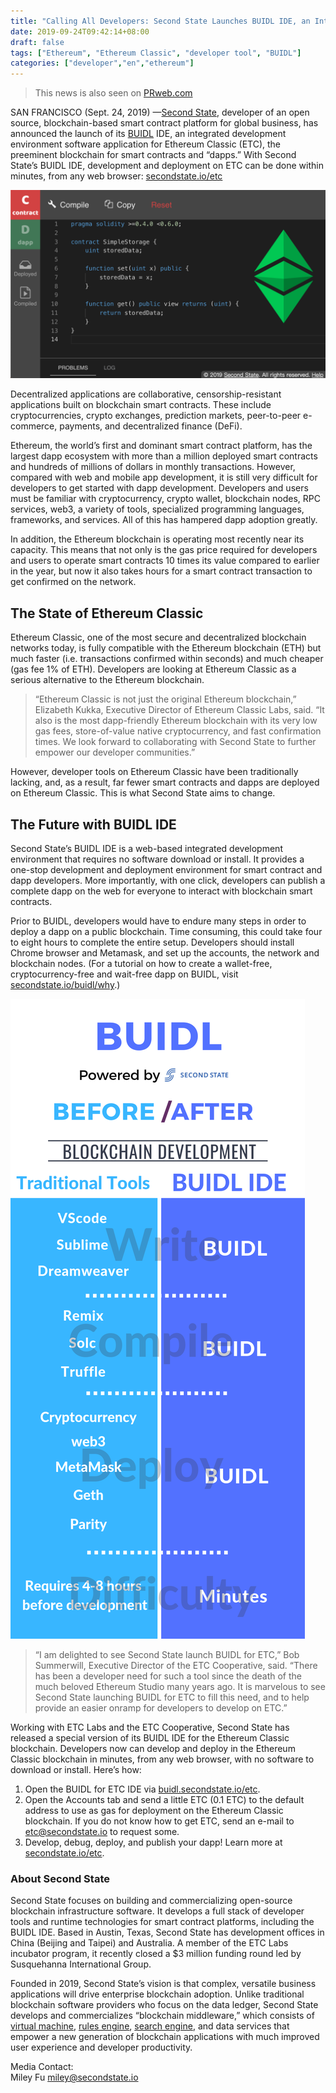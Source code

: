 ```yaml
---
title: "Calling All Developers: Second State Launches BUIDL IDE, an Integrated Development Environment Software Application, for Ethereum Classic Blockchain"
date: 2019-09-24T09:42:14+08:00
draft: false
tags: ["Ethereum", "Ethereum Classic", "developer tool", "BUIDL"]
categories: ["developer","en","ethereum"]
---
```

> This news is also seen on [PRweb.com](https://www.prweb.com/releases/second_state_launches_buidl_ide_for_ethereum_classic/prweb16593043.htm)

SAN FRANCISCO (Sept. 24, 2019) —[Second State](https://www.secondstate.io/), developer of an open source, blockchain-based smart contract platform for global business, has announced the launch of its [BUIDL](https://buidl.secondstate.io/) IDE, an integrated development environment software application for Ethereum Classic (ETC), the preeminent blockchain for smart contracts and “dapps.” With Second State’s BUIDL IDE, development and deployment on ETC can be done within minutes, from any web browser: [secondstate.io/etc](https://www.secondstate.io/etc)  

![BUIDL for ETC](/images/20190925-BUIDL-for-ETC-01.png)
 
Decentralized applications are collaborative, censorship-resistant applications built on blockchain smart contracts. These include cryptocurrencies, crypto exchanges, prediction markets, peer-to-peer e-commerce, payments, and decentralized finance (DeFi).
 
Ethereum, the world’s first and dominant smart contract platform, has the largest dapp ecosystem with more than a million deployed smart contracts and hundreds of millions of dollars in monthly transactions. However, compared with web and mobile app development, it is still very difficult for developers to get started with dapp development. Developers and users must be familiar with cryptocurrency, crypto wallet, blockchain nodes, RPC services, web3, a variety of tools, specialized programming languages, frameworks, and services. All of this has hampered dapp adoption greatly.
 
In addition, the Ethereum blockchain is operating most recently near its capacity. This means that not only is the gas price required for developers and users to operate smart contracts 10 times its value compared to earlier in the year, but now it also takes hours for a smart contract transaction to get confirmed on the network.
 
## The State of Ethereum Classic
Ethereum Classic, one of the most secure and decentralized blockchain networks today, is fully compatible with the Ethereum blockchain (ETH) but much faster (i.e. transactions confirmed within seconds) and much cheaper (gas fee 1% of ETH). Developers are looking at Ethereum Classic as a serious alternative to the Ethereum blockchain.
 
> “Ethereum Classic is not just the original Ethereum blockchain,” Elizabeth Kukka, Executive Director of Ethereum Classic Labs, said. “It also is the most dapp-friendly Ethereum blockchain with its very low gas fees, store-of-value native cryptocurrency, and fast confirmation times. We look forward to collaborating with Second State to further empower our developer communities.”
 
However, developer tools on Ethereum Classic have been traditionally lacking, and, as a result, far fewer smart contracts and dapps are deployed on Ethereum Classic. This is what Second State aims to change.
 
## The Future with BUIDL IDE
Second State’s BUIDL IDE is a web-based integrated development environment that requires no software download or install. It provides a one-stop development and deployment environment for smart contract and dapp developers. More importantly, with one click, developers can publish a complete dapp on the web for everyone to interact with blockchain smart contracts.
 
Prior to BUIDL, developers would have to endure many steps in order to deploy a dapp on a public blockchain. Time consuming, this could take four to eight hours to complete the entire setup. Developers should install Chrome browser and Metamask, and set up the accounts, the network and blockchain nodes. (For a tutorial on how to create a wallet-free, cryptocurrency-free and wait-free dapp on BUIDL, visit [secondstate.io/buidl/why](https://www.secondstate.io/buidl/why).)

![Blockchain development before/after](/images/20190924-BUIDL-for-ETC-02.png)
 
> “I am delighted to see Second State launch BUIDL for ETC,” Bob Summerwill, Executive Director of the ETC Cooperative, said. “There has been a developer need for such a tool since the death of the much beloved Ethereum Studio many years ago. It is marvelous to see Second State launching BUIDL for ETC to fill this need, and to help provide an easier onramp for developers to develop on ETC.”
 
Working with ETC Labs and the ETC Cooperative, Second State has released a special version of its BUIDL IDE for the Ethereum Classic blockchain. Developers now can develop and deploy in the Ethereum Classic blockchain in minutes, from any web browser, with no software to download or install. Here’s how:
 
1. Open the BUIDL for ETC IDE via [buidl.secondstate.io/etc](https://buidl.secondstate.io/etc).
2. Open the Accounts tab and send a little ETC (0.1 ETC) to the default address to use as gas for deployment on the Ethereum Classic blockchain. If you do not know how to get ETC, send an e-mail to etc@secondstate.io to request some.
3. Develop, debug, deploy, and publish your dapp! Learn more at [secondstate.io/etc](https://www.secondstate.io/etc).  
 
### About Second State
Second State focuses on building and commercializing open-source blockchain infrastructure software. It develops a full stack of developer tools and runtime technologies for smart contract platforms, including the BUIDL IDE. Based in Austin, Texas, Second State has development offices in China (Beijing and Taipei) and Australia. A member of the ETC Labs incubator program, it recently closed a $3 million funding round led by Susquehanna International Group.
 
Founded in 2019, Second State’s vision is that complex, versatile business applications will drive enterprise blockchain adoption. Unlike traditional blockchain software providers who focus on the data ledger, Second State develops and commercializes “blockchain middleware,” which consists of [virtual machine](https://github.com/second-state/lityvm), [rules engine](https://www.litylang.org/business_rules/), [search engine](https://github.com/second-state/smart-contract-search-engine), and data services that empower a new generation of blockchain applications with much improved user experience and developer productivity. 
 
Media Contact:  	
Miley Fu
miley@secondstate.io
